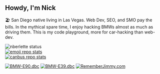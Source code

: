 ## Howdy, I'm Nick

🏖 San Diego native living in Las Vegas. Web Dev, SEO, and SMO pay the bills. In the mythical spare time, I enjoy hacking BMWs almost as much as driving them. This is my code playground, more for car-hacking than web-dev.

![nberlette status][nberlette-readme-stats]  
[![emoji repo stats][emoji-readme-stats]][url-emoji-repo]  
[![canbus repo stats][canbus-readme-stats]][url-canbus-repo]   

[![BMW-E90.dbc][badge-bmw-e90-dbc]][url-bmw-e90-dbc]
[![BMW-E39.dbc][badge-bmw-e39-dbc]][url-bmw-e39-dbc]
[![RememberJimmy.com][badge-rememberjimmy]][url-rememberjimmy]


<!-- ----------
     stat cards
     ---------- -->
[nberlette-readme-stats]: https://github-readme-stats.vercel.app/api?username=nberlette&bg_color=30,e96443,904e95&title_color=fff&text_color=fff&icon_color=fff&show_icons=true&count_private=true&hide=issues
[canbus-readme-stats]: https://github-readme-stats.vercel.app/api/pin?username=nberlette&repo=canbus&bg_color=30,e96443,904e95&title_color=fff&text_color=fff&icon_color=fff&show_icons=true&count_private=true&hide=issues&
[emoji-readme-stats]: https://github-readme-stats.vercel.app/api/pin?username=nberlette&repo=emoji&bg_color=30,e96443,904e95&title_color=fff&text_color=fff&icon_color=fff&show_icons=true&count_private=true&hide=issues&
<!-- ----------
     repo links
     ---------- -->
[url-canbus-repo]: https://git.io/canbus
[url-emoji-repo]: https://github.com/nberlette/emoji
[url-rememberjimmy]: https://www.rememberjimmy.com
[url-bmw-e90-dbc]: https://raw.githubusercontent.com/nberlette/canbus/master/dbc/bmw-e90.dbc
[url-bmw-e39-dbc]: https://raw.githubusercontent.com/nberlette/canbus/master/dbc/bmw-e39.dbc
<!-- ----------
     badge imgs
     ---------- -->
[badge-rememberjimmy]: https://img.shields.io/badge/&#10084;-RememberJimmy.com-3f3d56?style=for-the-badge
[badge-bmw-e90-dbc]: https://img.shields.io/badge/-BMW&dash;E90.dbc-blue?style=for-the-badge&logo=BMW
[badge-bmw-e39-dbc]: https://img.shields.io/badge/-BMW&dash;E39.dbc-8dddff?style=for-the-badge&logo=BMW&logoColor=gray
